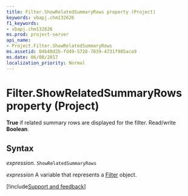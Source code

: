 ```yaml
---
title: Filter.ShowRelatedSummaryRows property (Project)
keywords: vbapj.chm132626
f1_keywords:
- vbapj.chm132626
ms.prod: project-server
api_name:
- Project.Filter.ShowRelatedSummaryRows
ms.assetid: 04b40d2b-fd49-5728-7839-4731f985aca9
ms.date: 06/08/2017
localization_priority: Normal
---
```



# Filter.ShowRelatedSummaryRows property (Project)

 **True** if related summary rows are displayed for the filter. Read/write **Boolean**.


## Syntax

_expression_. `ShowRelatedSummaryRows`

_expression_ A variable that represents a [Filter](./Project.Filter.md) object.

[!include[Support and feedback](~/includes/feedback-boilerplate.md)]